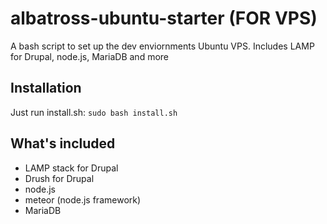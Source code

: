 albatross-ubuntu-starter (FOR VPS)
========================

A bash script to set up the dev enviornments Ubuntu VPS. Includes LAMP for Drupal, node.js, MariaDB and more


Installation
------------
Just run install.sh:
`sudo bash install.sh`

What's included
---------------
+ LAMP stack for Drupal
+ Drush for Drupal
+ node.js
+ meteor (node.js framework)
+ MariaDB
